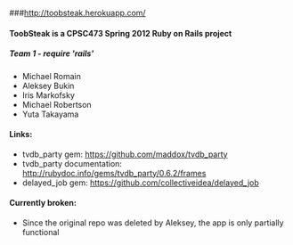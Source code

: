 ###http://toobsteak.herokuapp.com/
#### ToobSteak is a CPSC473 Spring 2012 Ruby on Rails project
##### Team 1 - require 'rails'

+ Michael Romain
+ Aleksey Bukin
+ Iris Markofsky
+ Michael Robertson
+ Yuta Takayama

#### Links:
+ tvdb_party gem: https://github.com/maddox/tvdb_party
+ tvdb_party documentation: http://rubydoc.info/gems/tvdb_party/0.6.2/frames
+ delayed_job gem: https://github.com/collectiveidea/delayed_job

#### Currently broken:
+ Since the original repo was deleted by Aleksey, the app is only partially functional